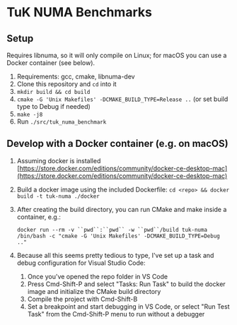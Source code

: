 # TuK NUMA Benchmarks

## Setup
Requires libnuma, so it will only compile on Linux; for macOS you can use a Docker container (see below).

1. Requirements: gcc, cmake, libnuma-dev
2. Clone this repository and `cd` into it
3. `mkdir build && cd build`
4. `cmake -G 'Unix Makefiles' -DCMAKE_BUILD_TYPE=Release ..` (or set build type to Debug if needed)
5. `make -j8`
6. Run `./src/tuk_numa_benchmark`

## Develop with a Docker container (e.g. on macOS)
1. Assuming docker is installed [https://store.docker.com/editions/community/docker-ce-desktop-mac](https://store.docker.com/editions/community/docker-ce-desktop-mac)
2. Build a docker image using the included Dockerfile: `cd <repo> && docker build -t tuk-numa ./docker`
3. After creating the build directory, you can run CMake and make inside a container, e.g.:

    `docker run --rm -v ``pwd``:``pwd`` -w ``pwd``/build tuk-numa /bin/bash -c "cmake -G 'Unix Makefiles' -DCMAKE_BUILD_TYPE=Debug .."`
4. Because all this seems pretty tedious to type, I've set up a task and debug configuration for Visual Studio Code:
   1. Once you've opened the repo folder in VS Code
   2. Press Cmd-Shift-P and select "Tasks: Run Task" to build the docker image and initialize the CMake build directory
   3. Compile the project with Cmd-Shift-B
   4. Set a breakpoint and start debugging in VS Code, or select "Run Test Task" from the Cmd-Shift-P menu to run without a debugger
